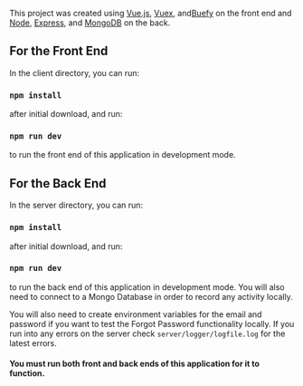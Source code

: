 This project was created using [Vue.js](https://vuejs.org/), [Vuex](https://vuex.vuejs.org/), and[Buefy](https://buefy.org/) on the front end and [Node](https://nodejs.org/en/), [Express](http://expressjs.com/), and [MongoDB](https://www.mongodb.com/) on the back.

## For the Front End

In the client directory, you can run:

### `npm install`

after initial download, and run:

### `npm run dev`

to run the front end of this application in development mode.

## For the Back End

In the server directory, you can run:

### `npm install`

after initial download, and run:

### `npm run dev`

to run the back end of this application in development mode. You will also need to connect to a Mongo Database in order to record any activity locally.

You will also need to create environment variables for the email and password if you want to test the Forgot Password functionality locally. If you run into any errors on the server check `server/logger/logfile.log` for the latest errors.

#### You must run both front and back ends of this application for it to function.
